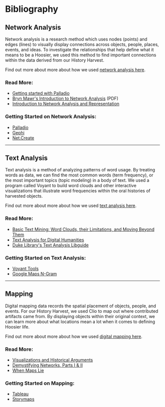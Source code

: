 # Bibliography

## Network Analysis

Network analysis is a research method which uses nodes (points) and edges (lines) to visually display connections across objects, people, places, events, and ideas. To investigate the relationships that help define what it means to be a Hoosier, we used this method to find important connections within the data derived from our History Harvest.

Find out more about more about how we used [network analysis here](https://h301historyharvest.github.io/H301HistoryHarvest/_pages/network_analysis_short/).

### Read More:

* [Getting started with Palladio]( http://miriamposner.com/blog/getting-started-with-palladio/ )
* [Bryn Mawr's Introduction to Network Analysis]( https://cs.brynmawr.edu/Courses/cs380/spring2013/section02/slides/01Introduction.pdf ) (PDF)
* [Introduction to Network Analysis and Representation]( https://emeeks.github.io/networks/ )

### Getting Started on Network Analysis:

* [Palladio]( http://miriamposner.com/blog/getting-started-with-palladio/ )
* [Gephi]( https://gephi.org/ )
* [Net.Create]( https://www.netcreate.org/ )

------

## Text Analysis

Text analysis is a method of analyzing patterns of word usage. By treating words as data, we can find the most common words (term frequency), or the most important topics (topic modeling) in a body of text. We used a program called Voyant to build word clouds and other interactive visualizations that illustrate word frequencies within the oral histories of harvested objects.

Find out more about more about how we used [text analysis here](https://h301historyharvest.github.io/H301HistoryHarvest/_pages/text_analyis_short/).

### Read More:

* [Basic Text Mining: Word Clouds, their Limitations, and Moving Beyond Them](http://www.themacroscope.org/?page_id=362)
* [Text Analysis for Digital Humanities](http://toolingup.stanford.edu/?page_id=981)
*  [Duke Library's Text Analysis Libguide]( https://guides.library.duke.edu/text_analysis )

### Getting Started on Text Analysis:

* [Voyant Tools](https://voyant-tools.org/)
* [Google Maps N-Gram]( https://books.google.com/ngrams )

------

## Mapping

Digital mapping data records the spatial placement of objects, people, and events. For our History Harvest, we used Clio to map out where contributed artifacts came from. By displaying objects within their original context, we can learn more about what locations mean a lot when it comes to defining Hoosier life.

Find out more about more about how we used [digital mapping here](https://h301historyharvest.github.io/H301HistoryHarvest/_pages/mapping_short/).

### Read More:

* [Visualizations and Historical Arguments]( https://quod.lib.umich.edu/d/dh/12230987.0001.001/1:8/--writing-history-in-the-digital-age?g=dculture;rgn=div1;view=fulltext;xc=1#8.1 )
* [Demystifying Networks, Parts I & II]( http://journalofdigitalhumanities.org/1-1/demystifying-networks-by-scott-weingart/ )
* [When Maps Lie]( https://www.citylab.com/design/2015/06/when-maps-lie/396761/?utm_source=SFFB )

### Getting Started on Mapping:

* [Tableau]( https://www.tableau.com/learn )
* [Storymaps]( https://storymaps.arcgis.com/ )
